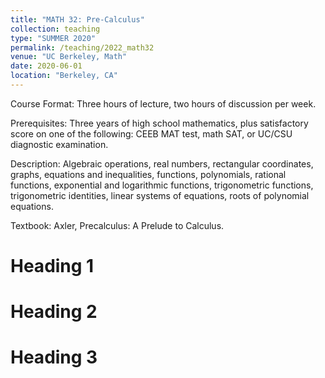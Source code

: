 ```yaml
---
title: "MATH 32: Pre-Calculus"
collection: teaching
type: "SUMMER 2020"
permalink: /teaching/2022_math32
venue: "UC Berkeley, Math"
date: 2020-06-01
location: "Berkeley, CA"
---
```


Course Format: Three hours of lecture, two hours of discussion per week.

Prerequisites: Three years of high school mathematics, plus satisfactory score on one of the following: CEEB MAT test, math SAT, or UC/CSU diagnostic examination.

Description: Algebraic operations, real numbers, rectangular coordinates, graphs, equations and inequalities, functions, polynomials, rational functions, exponential and logarithmic functions, trigonometric functions, trigonometric identities, linear systems of equations, roots of polynomial equations.

Textbook: Axler, Precalculus: A Prelude to Calculus.

Heading 1
======

Heading 2
======

Heading 3
======
